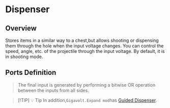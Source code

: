<script setup lang="ts">
import ElectricConnection from "../../../components/ElectricElement/ElectricConnection";
import ElectricConnectorType from "../../../components/ElectricElement/ElectricConnectorType";
import ElectricConnectorDirection from "../../../components/ElectricElement/ElectricConnectorDirection";
import ElectricConnectionDisplayMode from "../../../components/ElectricElement/ElectricConnectionDisplayMode";
import IOPort from "../../../components/ElectricElement/IOPort";
import ElectricElement from "../../../components/ElectricElement/ElectricElement.vue";

let connections = [
    new ElectricConnection(ElectricConnectorDirection.All, ElectricConnectorType.Input, ElectricConnectionDisplayMode.StartAndEnd, [
        new IOPort(1, 8, "Speed", "In blocks/second. The max speed is 255 blocks/second."),
        new IOPort(9, 16, "Angle 1", "* If the dispenser faces upwards or downwards, Angle 1 is the deviation angle toward the north.\n* Otherwise, Angle 1 is the deviation angle toward right.\n* If the value is greater than 90, the value will be reduced to 90.\n* If the highest bit is 1, the value will be negative."),
        new IOPort(17, 24, "Angle 2", "* If the dispenser faces upwards or downwards, Angle 2 is the deviation angle toward the west.\n* Otherwise, Angle 1 is the deviation angle toward up.\n* Others are defined the same as Angle 1."),
        new IOPort(25, 25, "Ignore Gravity", "If this is 1, the projectile will ignore gravity."),
        new IOPort(26, 26, "Ignore Resistance", "If this is 1, the projectile will ignore resistance like air resistance and etc."),
        new IOPort(27, 27, "Safe Mode", "If this is 1, the projectile will be in safe mode.  \nIn safe mode, the projectile will not trigger OnFiredAsProjectile and OnHitAsProjectile in SubsystemBlockBehavior, but still will trigger OnHitByProjectile."),
        new IOPort(28, 28, "Placing Mode", "If this is 1, the projectile will be in placing mode.  \nIn placing mode, when projectile hits a block that is not air or fluid, the projectile will place itself in the terrain chunk (If it is allowed)."),
        new IOPort(29, 29, "Whether Specify Slot", "If this is 1, the dispenser only shoots the blocks at the specified slot."),
        new IOPort(30, 32, "Specify Slot", "If the 29th bit is 1, the dispenser only shoots the blocks at this+1th slot.")
    ])
];
</script>

# Dispenser <Badge text="v1.0" type="info"/>

## Overview

Stores items in a similar way to a chest,but allows shooting or dispensing them through the hole when the input voltage changes. You can control the speed, angle, etc. of the projectile through the input voltage. By default, it is in shooting mode.

## Ports Definition

> The final input is generated by performing a bitwise OR operation between the inputs from all sides.

<ElectricElement imgAltPrefix="GV Dispenser" :connections="connections" imgSrc="/images/base/shift/GVDispenser.webp"/>

> [!TIP] 💡 Tip
> In addition,`Gigavolt.Expand mod`has [Guided Dispenser](../../expand/transportation/guided_dispenser).